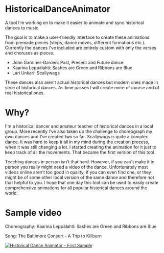 # HistoricalDanceAnimator
A tool I'm working on to make it easier to animate and sync historical dances to music.

The goal is to make a user-friendly interface to create these animations from premade pieces (steps, dance moves, different formations etc.). Currently the dances I've included are entirely custom with only the verses and choruses as pieces.

- John Gardiner-Garden: Past, Present and Future dance
- Kaarina Leppälahti: Sashes are Green and Ribbons are Blue
- Lari Unkari: Scallywags

These dances also aren't actual historical dances but modern ones made in style of historical dances. As time passes I will create more of course and of real historical ones.

# Why?
I'm a historical dancer and amateur teacher of historical dances in a local group. More recently I've also taken up the challenge to choreograph my own dances and I've created two so far. Scallywags is quite a complex dance. It was hard to keep it all in my mind during the creation process, when it was still changing a lot. I started creating the animation for it just to keep track of all the movements. That became the first version of this tool.

Teaching dances in person isn't that hard. However, if you can't make it in person you really might need a video of the dance. Unfortunately most videos online aren't too good in quality, if you can even find one, or they might be of some other local version of the same dance and therefore not that helpful to you. I hope that one day this tool can be used to easily create comprehensive animations for all popular historical dances around the world.

# Sample video
Choreography: Kaarina Leppälahti: Sashes are Green and Ribbons are Blue

Song: The Baltimore Consort - A Trip to Killburn

[![Historical Dance Animator - First Sample](https://img.youtube.com/vi/xKOBewq_xpo/0.jpg)](https://www.youtube.com/watch?v=xKOBewq_xpo)
